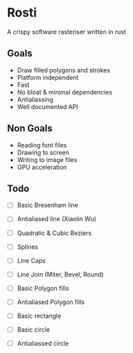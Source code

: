 # Rosti
A crispy software rasteriser written in rust

## Goals
- Draw filled polygons and strokes
- Platform independent
- Fast
- No bloat & minimal dependencies
- Antialiassing
- Well documented API

## Non Goals
- Reading font files
- Drawing to screen
- Writing to image files
- GPU acceleration

## Todo
- [ ] Basic Bresenham line
- [ ] Antialiased line (Xiaolin Wu)
- [ ] Quadratic & Cubic Beziers
- [ ] Splines
- [ ] Line Caps
- [ ] Line Join (Miter, Bevel, Round)

- [ ] Basic Polygon fills
- [ ] Antialiased Polygon fills
- [ ] Basic rectangle
- [ ] Basic circle
- [ ] Antialiassed circle